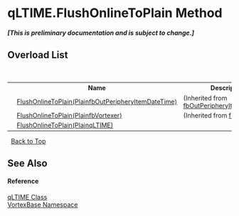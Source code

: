 # qLTIME.FlushOnlineToPlain Method 
 _**\[This is preliminary documentation and is subject to change.\]**_


## Overload List
&nbsp;<table><tr><th></th><th>Name</th><th>Description</th></tr><tr><td>![Public method](media/pubmethod.gif "Public method")</td><td><a href="M_VortexBase_fbOutPeripheryItemDateTime_FlushOnlineToPlain.md">FlushOnlineToPlain(PlainfbOutPeripheryItemDateTime)</a></td><td> (Inherited from <a href="T_VortexBase_fbOutPeripheryItemDateTime.md">fbOutPeripheryItemDateTime</a>.)</td></tr><tr><td>![Public method](media/pubmethod.gif "Public method")</td><td><a href="M_VortexBase_fbVortexer_FlushOnlineToPlain.md">FlushOnlineToPlain(PlainfbVortexer)</a></td><td> (Inherited from <a href="T_VortexBase_fbVortexer.md">fbVortexer</a>.)</td></tr><tr><td>![Public method](media/pubmethod.gif "Public method")</td><td><a href="M_VortexBase_qLTIME_FlushOnlineToPlain.md">FlushOnlineToPlain(PlainqLTIME)</a></td><td /></tr></table>&nbsp;
<a href="#qltime.flushonlinetoplain-method">Back to Top</a>

## See Also


#### Reference
<a href="T_VortexBase_qLTIME.md">qLTIME Class</a><br /><a href="N_VortexBase.md">VortexBase Namespace</a><br />